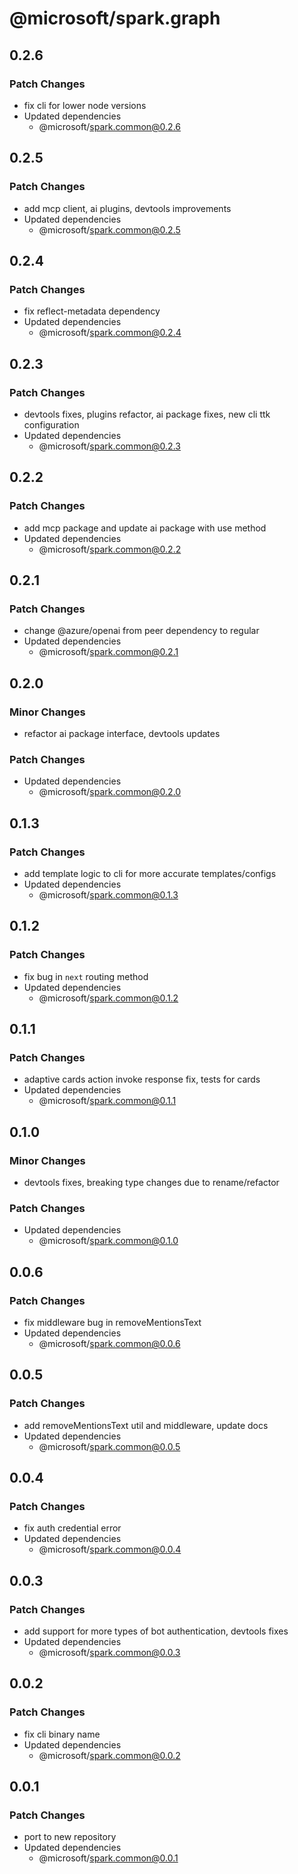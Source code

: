# @microsoft/spark.graph

## 0.2.6

### Patch Changes

- fix cli for lower node versions
- Updated dependencies
    - @microsoft/spark.common@0.2.6

## 0.2.5

### Patch Changes

- add mcp client, ai plugins, devtools improvements
- Updated dependencies
    - @microsoft/spark.common@0.2.5

## 0.2.4

### Patch Changes

- fix reflect-metadata dependency
- Updated dependencies
    - @microsoft/spark.common@0.2.4

## 0.2.3

### Patch Changes

- devtools fixes, plugins refactor, ai package fixes, new cli ttk configuration
- Updated dependencies
    - @microsoft/spark.common@0.2.3

## 0.2.2

### Patch Changes

- add mcp package and update ai package with use method
- Updated dependencies
    - @microsoft/spark.common@0.2.2

## 0.2.1

### Patch Changes

- change @azure/openai from peer dependency to regular
- Updated dependencies
    - @microsoft/spark.common@0.2.1

## 0.2.0

### Minor Changes

- refactor ai package interface, devtools updates

### Patch Changes

- Updated dependencies
    - @microsoft/spark.common@0.2.0

## 0.1.3

### Patch Changes

- add template logic to cli for more accurate templates/configs
- Updated dependencies
    - @microsoft/spark.common@0.1.3

## 0.1.2

### Patch Changes

- fix bug in `next` routing method
- Updated dependencies
    - @microsoft/spark.common@0.1.2

## 0.1.1

### Patch Changes

- adaptive cards action invoke response fix, tests for cards
- Updated dependencies
    - @microsoft/spark.common@0.1.1

## 0.1.0

### Minor Changes

- devtools fixes, breaking type changes due to rename/refactor

### Patch Changes

- Updated dependencies
    - @microsoft/spark.common@0.1.0

## 0.0.6

### Patch Changes

- fix middleware bug in removeMentionsText
- Updated dependencies
    - @microsoft/spark.common@0.0.6

## 0.0.5

### Patch Changes

- add removeMentionsText util and middleware, update docs
- Updated dependencies
    - @microsoft/spark.common@0.0.5

## 0.0.4

### Patch Changes

- fix auth credential error
- Updated dependencies
    - @microsoft/spark.common@0.0.4

## 0.0.3

### Patch Changes

- add support for more types of bot authentication, devtools fixes
- Updated dependencies
    - @microsoft/spark.common@0.0.3

## 0.0.2

### Patch Changes

- fix cli binary name
- Updated dependencies
    - @microsoft/spark.common@0.0.2

## 0.0.1

### Patch Changes

- port to new repository
- Updated dependencies
    - @microsoft/spark.common@0.0.1
